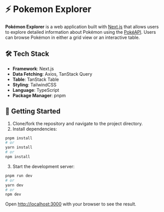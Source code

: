# ⚡️ Pokemon Explorer

**Pokémon Explorer** is a web application built with [Next.js](https://nextjs.org/) that allows users to explore detailed information about Pokémon using the [PokéAPI](https://pokeapi.co/). Users can browse Pokémon in either a grid view or an interactive table.


## 🛠 Tech Stack

- **Framework**: Next.js
- **Data Fetching**: Axios, TanStack Query
- **Table**: TanStack Table
- **Styling**: TailwindCSS
- **Language**: TypeScript
- **Package Manager**: pnpm
  
## 🚀 Getting Started

1. Clone/fork the repository and navigate to the project directory.
2. Install dependencies:
```bash
pnpm install
# or
yarn install
# or
npm install
```
3. Start the development server:
```bash
pnpm run dev
# or
yarn dev
# or
npm dev
```

Open [http://localhost:3000](http://localhost:3000) with your browser to see the result.


